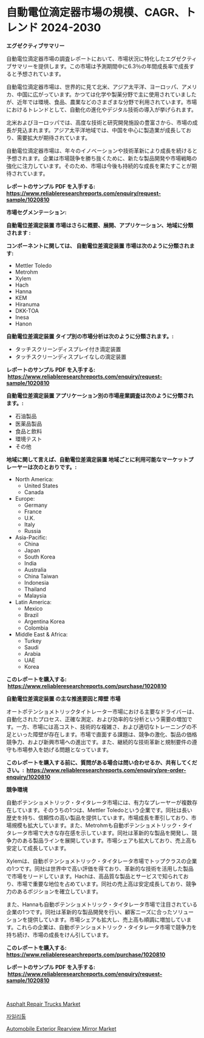 <p><h1>自動電位滴定器市場の規模、CAGR、トレンド 2024-2030</h1></p><p><strong>エグゼクティブサマリー</strong></p>
<p><p>自動電位滴定器市場の調査レポートにおいて、市場状況に特化したエグゼクティブサマリーを提供します。この市場は予測期間中に6.3％の年間成長率で成長すると予想されています。</p><p>自動電位滴定器市場は、世界的に見て北米、アジア太平洋、ヨーロッパ、アメリカ、中国に広がっています。かつては化学や製薬分野で主に使用されていましたが、近年では環境、食品、農業などのさまざまな分野で利用されています。市場におけるトレンドとして、自動化の進化やデジタル技術の導入が挙げられます。</p><p>北米およびヨーロッパでは、高度な技術と研究開発施設の豊富さから、市場の成長が見込まれます。アジア太平洋地域では、中国を中心に製造業が成長しており、需要拡大が期待されています。</p><p>自動電位滴定器市場は、年々のイノベーションや技術革新により成長を続けると予想されます。企業は市場競争を勝ち抜くために、新たな製品開発や市場戦略の強化に注力しています。そのため、市場は今後も持続的な成長を果たすことが期待されています。</p></p>
<p><strong>レポートのサンプル PDF を入手する: <a href="https://www.reliableresearchreports.com/enquiry/request-sample/1020810">https://www.reliableresearchreports.com/enquiry/request-sample/1020810</a></strong></p>
<p><strong>市場セグメンテーション:</strong></p>
<p><strong> 自動電位差滴定装置 市場はさらに概要、展開、アプリケーション、地域に分類されます :</strong></p>
<p><strong>コンポーネントに関しては、 自動電位差滴定装置 市場は次のように分類されます: &nbsp;</strong></p>
<p><ul><li>Mettler Toledo</li><li>Metrohm</li><li>Xylem</li><li>Hach</li><li>Hanna</li><li>KEM</li><li>Hiranuma</li><li>DKK-TOA</li><li>Inesa</li><li>Hanon</li></ul></p>
<p><strong> 自動電位差滴定装置 タイプ別の市場分析は次のように分類されます。:</strong></p>
<p><ul><li>タッチスクリーンディスプレイ付き滴定装置</li><li>タッチスクリーンディスプレイなしの滴定装置</li></ul></p>
<p><strong>レポートのサンプル PDF を入手する: &nbsp;<a href="https://www.reliableresearchreports.com/enquiry/request-sample/1020810">https://www.reliableresearchreports.com/enquiry/request-sample/1020810</a></strong></p>
<p><strong> 自動電位差滴定装置 アプリケーション別の市場産業調査は次のように分類されます。:</strong></p>
<p><ul><li>石油製品</li><li>医薬品製品</li><li>食品と飲料</li><li>環境テスト</li><li>その他</li></ul></p>
<p><strong>地域に関して言えば、自動電位差滴定装置 地域ごとに利用可能なマーケットプレーヤーは次のとおりです。:</strong></p>
<p><ul>
    <li>
        North America:
        <ul>
            <li>United States</li>
            <li>Canada</li>
        </ul>
    </li>
    <li>
        Europe:
        <ul>
            <li>Germany</li>
            <li>France</li>
            <li>U.K.</li>
            <li>Italy</li>
            <li>Russia</li>
        </ul>
    </li>
    <li>
        Asia-Pacific:
        <ul>
            <li>China</li>
            <li>Japan</li>
            <li>South Korea</li>
            <li>India</li>
            <li>Australia</li>
            <li>China Taiwan</li>
            <li>Indonesia</li>
            <li>Thailand</li>
            <li>Malaysia</li>
        </ul>
    </li>
    <li>
        Latin America:
        <ul>
            <li>Mexico</li>
            <li>Brazil</li>
            <li>Argentina Korea</li>
            <li>Colombia</li>
        </ul>
    </li>
    <li>
        Middle East & Africa:
        <ul>
            <li>Turkey</li>
            <li>Saudi</li>
            <li>Arabia</li>
            <li>UAE</li>
            <li>Korea</li>
        </ul>
    </li>
    </ul></p>
<p><strong>このレポートを購入する: &nbsp;<a href="https://www.reliableresearchreports.com/purchase/1020810">https://www.reliableresearchreports.com/purchase/1020810</a></strong></p>
<p><strong>自動電位差滴定装置 の主な推進要因と障壁 市場</strong></p>
<p><p>オートポテンショメトリックタイトレーター市場における主要なドライバーは、自動化されたプロセス、正確な測定、および効率的な分析という需要の増加です。一方、市場には高コスト、技術的な複雑さ、および適切なトレーニングの不足といった障壁が存在します。市場で直面する課題は、競争の激化、製品の価格競争力、および新興市場への進出です。また、継続的な技術革新と規制要件の遵守も市場参入を妨げる問題となっています。</p></p>
<p><strong>このレポートを購入する前に、質問がある場合は問い合わせるか、共有してください。:&nbsp; <a href="https://www.reliableresearchreports.com/enquiry/pre-order-enquiry/1020810">https://www.reliableresearchreports.com/enquiry/pre-order-enquiry/1020810</a></strong></p>
<p><strong>競争環境</strong></p>
<p><p>自動ポテンショメトリック・タイタレータ市場には、有力なプレーヤーが複数存在しています。そのうちの1つは、Mettler Toledoという企業です。同社は長い歴史を持ち、信頼性の高い製品を提供しています。市場成長を牽引しており、市場規模も拡大しています。また、Metrohmも自動ポテンショメトリック・タイタレータ市場で大きな存在感を示しています。同社は革新的な製品を開発し、競争力のある製品ラインを展開しています。市場シェアも拡大しており、売上高も安定して成長しています。</p><p>Xylemは、自動ポテンショメトリック・タイタレータ市場でトップクラスの企業の1つです。同社は世界中で高い評価を得ており、革新的な技術を活用した製品で市場をリードしています。Hachは、高品質な製品とサービスで知られており、市場で重要な地位を占めています。同社の売上高は安定成長しており、競争力のあるポジションを確立しています。</p><p>また、Hannaも自動ポテンショメトリック・タイタレータ市場で注目されている企業の1つです。同社は革新的な製品開発を行い、顧客ニーズに合ったソリューションを提供しています。市場シェアも拡大し、売上高も順調に増加しています。これらの企業は、自動ポテンショメトリック・タイタレータ市場で競争力を持ち続け、市場の成長をけん引しています。</p></p>
<p><strong>このレポートを購入する: &nbsp; <a href="https://www.reliableresearchreports.com/purchase/1020810">https://www.reliableresearchreports.com/purchase/1020810</a></strong></p>
<p><strong>レポートのサンプル PDF を入手する: &nbsp;<a href="https://www.reliableresearchreports.com/enquiry/request-sample/1020810">https://www.reliableresearchreports.com/enquiry/request-sample/1020810</a></strong><strong></strong></p>
<p>&nbsp;</p>
<p><p><a href="https://github.com/bmorecock/Market-Research-Report-List-2/blob/main/asphalt-repair-trucks-market.md">Asphalt Repair Trucks Market</a></p><p><a href="https://medium.com/@kenza.eliraki/%EC%9E%90%EC%9D%BC%EB%A6%AC%ED%86%A8-%EC%8B%9C%EC%9E%A5-%EC%A0%90%EC%9C%A0%EC%9C%A8-%EB%B3%80%ED%99%94-%EB%B0%8F-%EC%8B%9C%EC%9E%A5-%EC%84%B1%EC%9E%A5-%EC%B6%94%EC%9D%B4-2024%EB%85%84-2031%EB%85%84-790c41aa5442">자일리톨</a></p><p><a href="https://github.com/jsmusil/Market-Research-Report-List-2/blob/main/automobile-exterior-rearview-mirror-market.md">Automobile Exterior Rearview Mirror Market</a></p></p>